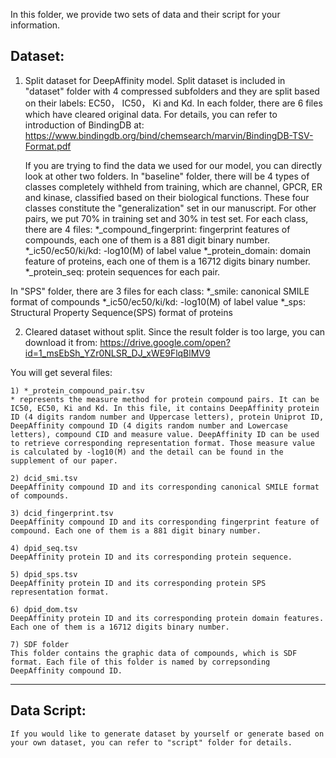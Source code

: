 In this folder, we provide two sets of data and their script for your information.

## Dataset:
1. Split dataset for DeepAffinity model.
	Split dataset is included in "dataset" folder with 4 compressed subfolders and they are split based on their labels: EC50， IC50， Ki and Kd. In each folder, there are 6 files which have cleared original data. For details, you can refer to introduction of BindingDB at:
	https://www.bindingdb.org/bind/chemsearch/marvin/BindingDB-TSV-Format.pdf
	
	If you are trying to find the data we used for our model, you can directly look at other two folders.
	In "baseline" folder, there will be 4 types of classes completely withheld from training, which are channel, GPCR, ER and kinase, classified based on their biological functions. These four classes constitute the "generalization" set in our manuscript.  For other pairs, we put 70% in training set and 30% in test set. For each class, there are 4 files:
	*_compound_fingerprint: fingerprint features of compounds, each one of them is a 881 digit binary number. 
	*_ic50/ec50/ki/kd: -log10(M) of label value
	*_protein_domain: domain feature of proteins, each one of them is a 16712 digits binary number.
	*_protein_seq: protein sequences for each pair.
	
In "SPS" folder, there are 3 files for each class:
	*_smile: canonical SMILE format of compounds
	*_ic50/ec50/ki/kd: -log10(M) of label value
	*_sps: Structural Property Sequence(SPS) format of proteins

2. Cleared dataset without split.
	Since the result folder is too large, you can download it from:
	https://drive.google.com/open?id=1_msEbSh_YZr0NLSR_DJ_xWE9FlqBlMV9

You will get several files:

	1) *_protein_compound_pair.tsv
	* represents the measure method for protein compound pairs. It can be IC50, EC50, Ki and Kd. In this file, it contains DeepAffinity protein ID (4 digits random number and Uppercase letters), protein Uniprot ID, DeepAffinity compound ID (4 digits random number and Lowercase letters), compound CID and measure value. DeepAffinity ID can be used to retrieve corresponding representation format. Those measure value is calculated by -log10(M) and the detail can be found in the supplement of our paper.
	
	2) dcid_smi.tsv
	DeepAffinity compound ID and its corresponding canonical SMILE format of compounds.

	3) dcid_fingerprint.tsv
	DeepAffinity compound ID and its corresponding fingerprint feature of compound. Each one of them is a 881 digit binary number. 
	
	4) dpid_seq.tsv
	DeepAffinity protein ID and its corresponding protein sequence.

	5) dpid_sps.tsv
	DeepAffinity protein ID and its corresponding protein SPS representation format.

	6) dpid_dom.tsv
	DeepAffinity protein ID and its corresponding protein domain features. Each one of them is a 16712 digits binary number.

	7) SDF folder
	This folder contains the graphic data of compounds, which is SDF format. Each file of this folder is named by correpsonding DeepAffinity compound ID. 
--------------------------------------------------------------------------------------------------------------------------

## Data Script: 
	If you would like to generate dataset by yourself or generate based on your own dataset, you can refer to "script" folder for details.

